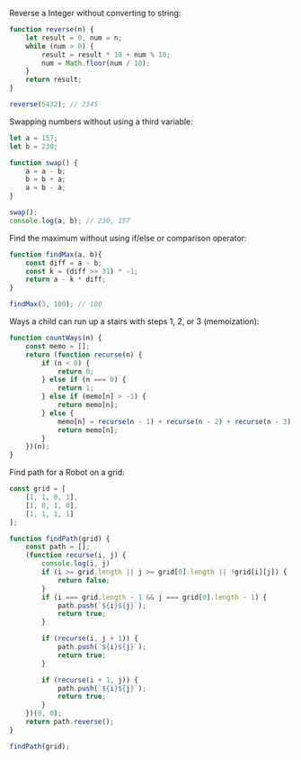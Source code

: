 Reverse a Integer without converting to string:
```javascript
function reverse(n) {
	let result = 0, num = n;
	while (num > 0) {
	    result = result * 10 + num % 10;
	    num = Math.floor(num / 10);
	}
	return result;
}

reverse(5432); // 2345
```
Swapping numbers without using a third variable:

```javascript
let a = 157;
let b = 230;

function swap() {
    a = a - b;
    b = b + a;
    a = b - a;
}

swap();
console.log(a, b); // 230, 157
```
Find the maximum without using if/else or comparison operator:
```javascript
function findMax(a, b){
    const diff = a - b;
    const k = (diff >> 31) * -1;
    return a - k * diff;
}

findMax(3, 100); // 100
```
Ways a child can run up a stairs with steps 1, 2, or 3 (memoization):
```javascript
function countWays(n) {
	const memo = [];
	return (function recurse(n) {
		if (n < 0) {
			return 0;
		} else if (n === 0) {
			return 1;
		} else if (memo[n] > -1) {
			return memo[n];
		} else {
			memo[n] = recurse(n - 1) + recurse(n - 2) + recurse(n - 3);
			return memo[n];
		}
	})(n);
}
```
Find path for a Robot on a grid:
```javascript
const grid = [
    [1, 1, 0, 1],
    [1, 0, 1, 0],
    [1, 1, 1, 1]
];

function findPath(grid) {
    const path = [];
    (function recurse(i, j) {
        console.log(i, j)
        if (i >= grid.length || j >= grid[0].length || !grid[i][j]) {
            return false;
        }
        if (i === grid.length - 1 && j === grid[0].length - 1) {
            path.push(`${i}${j}`);
            return true;
        }

        if (recurse(i, j + 1)) {
            path.push(`${i}${j}`);
            return true;
        }

        if (recurse(i + 1, j)) {
            path.push(`${i}${j}`);
            return true;
        }
    })(0, 0);
    return path.reverse();
}

findPath(grid);
```
